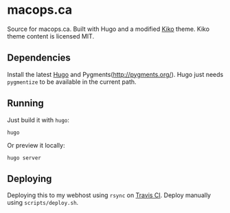 # macops.ca

Source for macops.ca. Built with Hugo and a modified [Kiko](https://kiko.gfjaru.com/) theme. Kiko theme content is licensed MIT.

## Dependencies

Install the latest [Hugo](http://gohugo.io/) and Pygments(http://pygments.org/). Hugo just needs `pygmentize` to be available in the current path.

## Running

Just build it with `hugo`:

`hugo`

Or preview it locally:

`hugo server`

## Deploying

Deploying this to my webhost using `rsync` on [Travis CI](https://travis-ci.org/timsutton/macops.ca). Deploy manually using `scripts/deploy.sh`.
